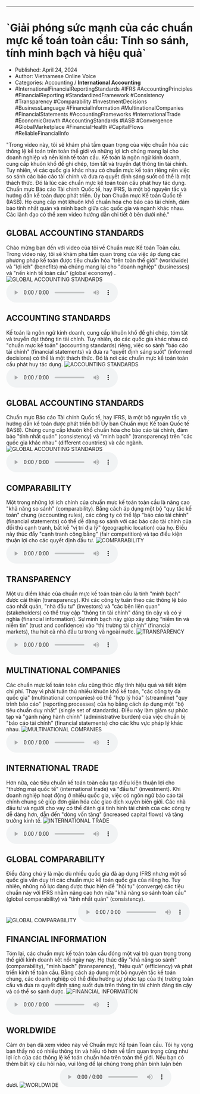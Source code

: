 
---

# \`Giải phóng sức mạnh của các chuẩn mực kế toán toàn cầu: Tính so sánh, tính minh bạch và hiệu quả\`

- Published: April 24, 2024
- Author: Vietnamese Online Voice
- Categories: Accounting / **International Accounting**
- #InternationalFinancialReportingStandards #IFRS #AccountingPrinciples #FinancialReporting #StandardizedFramework #Consistency #Transparency #Comparability #InvestmentDecisions #BusinessLanguage #FinancialInformation #MultinationalCompanies #FinancialStatements #AccountingFrameworks #InternationalTrade #EconomicGrowth #AccountingStandards #IASB #Convergence #GlobalMarketplace #FinancialHealth #CapitalFlows #ReliableFinancialInfo

"Trong video này, tôi sẽ khám phá tầm quan trọng của việc chuẩn hóa các thông lệ kế toán trên toàn thế giới và những lợi ích chúng mang lại cho doanh nghiệp và nền kinh tế toàn cầu. Kế toán là ngôn ngữ kinh doanh, cung cấp khuôn khổ để ghi chép, tóm tắt và truyền đạt thông tin tài chính. Tuy nhiên, vì các quốc gia khác nhau có chuẩn mực kế toán riêng nên việc so sánh các báo cáo tài chính và đưa ra quyết định sáng suốt có thể là một thách thức. Đó là lúc các chuẩn mực kế toán toàn cầu phát huy tác dụng. Chuẩn mực Báo cáo Tài chính Quốc tế, hay IFRS, là một bộ nguyên tắc và hướng dẫn kế toán được phát triển. Ủy ban Chuẩn mực Kế toán Quốc tế (IASB). Họ cung cấp một khuôn khổ chuẩn hóa cho báo cáo tài chính, đảm bảo tính nhất quán và minh bạch giữa các quốc gia và ngành khác nhau. Các lãnh đạo có thể xem video hướng dẫn chi tiết ở bên dưới nhé."


## GLOBAL ACCOUNTING STANDARDS

Chào mừng bạn đến với video của tôi về Chuẩn mực Kế toán Toàn cầu. Trong video này, tôi sẽ khám phá tầm quan trọng của việc áp dụng các phương pháp kế toán được tiêu chuẩn hóa "trên toàn thế giới" (worldwide) và "lợi ích" (benefits) mà chúng mang lại cho "doanh nghiệp" (businesses) và "nền kinh tế toàn cầu" (global economy) .
![GLOBAL ACCOUNTING STANDARDS](https://http-archiver-apis-production-80.schnworks.com/storage/images/transitions/2024-04-24/transition--46620188402-Montserrat-SemiBold-673AB7.jpg)
<audio controls>
    <source src="https://http-archiver-apis-production-80.schnworks.com/storage/audio/file-20711572131.mp3" type="audio/mpeg">
</audio>



## ACCOUNTING STANDARDS

Kế toán là ngôn ngữ kinh doanh, cung cấp khuôn khổ để ghi chép, tóm tắt và truyền đạt thông tin tài chính. Tuy nhiên, do các quốc gia khác nhau có "chuẩn mực kế toán" (accounting standards) riêng, việc so sánh "báo cáo tài chính" (financial statements) và đưa ra "quyết định sáng suốt" (informed decisions) có thể là một thách thức. Đó là nơi các chuẩn mực kế toán toàn cầu phát huy tác dụng.
![ACCOUNTING STANDARDS](https://http-archiver-apis-production-80.schnworks.com/storage/images/transitions/2024-04-24/transition--43530483501-Montserrat-Regular-673AB7.jpg)
<audio controls>
    <source src="https://http-archiver-apis-production-80.schnworks.com/storage/audio/file-8440974341.mp3" type="audio/mpeg">
</audio>



## GLOBAL ACCOUNTING STANDARDS

Chuẩn mực Báo cáo Tài chính Quốc tế, hay IFRS, là một bộ nguyên tắc và hướng dẫn kế toán được phát triển bởi Ủy ban Chuẩn mực Kế toán Quốc tế (IASB). Chúng cung cấp khuôn khổ chuẩn hóa cho báo cáo tài chính, đảm bảo "tính nhất quán" (consistency) và "minh bạch" (transparency) trên "các quốc gia khác nhau" (different countries) và các ngành.
![GLOBAL ACCOUNTING STANDARDS](https://http-archiver-apis-production-80.schnworks.com/storage/images/transitions/2024-04-24/transition--21853899987-Montserrat-Bold-004895.jpg)
<audio controls>
    <source src="https://http-archiver-apis-production-80.schnworks.com/storage/audio/file-3481332095.mp3" type="audio/mpeg">
</audio>



## COMPARABILITY

Một trong những lợi ích chính của chuẩn mực kế toán toàn cầu là nâng cao "khả năng so sánh" (comparability). Bằng cách áp dụng một bộ "quy tắc kế toán" chung (accounting rules), các công ty có thể lập "báo cáo tài chính" (financial statements) có thể dễ dàng so sánh với các báo cáo tài chính của đối thủ cạnh tranh, bất kể "vị trí địa lý" (geographic location) của họ. Điều này thúc đẩy "cạnh tranh công bằng" (fair competition) và tạo điều kiện thuận lợi cho các quyết định đầu tư.
![COMPARABILITY](https://http-archiver-apis-production-80.schnworks.com/storage/images/transitions/2024-04-24/transition--13388748716-Montserrat-Medium-512DA8.jpg)
<audio controls>
    <source src="https://http-archiver-apis-production-80.schnworks.com/storage/audio/file-9269859972.mp3" type="audio/mpeg">
</audio>



## TRANSPARENCY

Một ưu điểm khác của chuẩn mực kế toán toàn cầu là tính "minh bạch" được cải thiện (transparency). Khi các công ty tuân theo các thông lệ báo cáo nhất quán, "nhà đầu tư" (investors) và "các bên liên quan" (stakeholders) có thể truy cập "thông tin tài chính" đáng tin cậy và có ý nghĩa (financial information). Sự minh bạch này giúp xây dựng “niềm tin và niềm tin” (trust and confidence) vào “thị trường tài chính” (financial markets), thu hút cả nhà đầu tư trong và ngoài nước.
![TRANSPARENCY](https://http-archiver-apis-production-80.schnworks.com/storage/images/transitions/2024-04-24/transition-47866178880-Montserrat-Medium-4A148C.jpg)
<audio controls>
    <source src="https://http-archiver-apis-production-80.schnworks.com/storage/audio/file-414362975.mp3" type="audio/mpeg">
</audio>



## MULTINATIONAL COMPANIES

Các chuẩn mực kế toán toàn cầu cũng thúc đẩy tính hiệu quả và tiết kiệm chi phí. Thay vì phải tuân thủ nhiều khuôn khổ kế toán, "các công ty đa quốc gia" (multinational companies) có thể "hợp lý hóa" (streamline) "quy trình báo cáo" (reporting processes) của họ bằng cách áp dụng một "bộ tiêu chuẩn duy nhất" (single set of standards). Điều này làm giảm sự phức tạp và "gánh nặng hành chính" (administrative burden) của việc chuẩn bị "báo cáo tài chính" (financial statements) cho các khu vực pháp lý khác nhau.
![MULTINATIONAL COMPANIES](https://http-archiver-apis-production-80.schnworks.com/storage/images/transitions/2024-04-24/transition-2642454228-Montserrat-Bold-303F9F.jpg)
<audio controls>
    <source src="https://http-archiver-apis-production-80.schnworks.com/storage/audio/file-5095533857.mp3" type="audio/mpeg">
</audio>



## INTERNATIONAL TRADE

Hơn nữa, các tiêu chuẩn kế toán toàn cầu tạo điều kiện thuận lợi cho "thương mại quốc tế" (international trade) và "đầu tư" (investment). Khi doanh nghiệp hoạt động ở nhiều quốc gia, việc có ngôn ngữ báo cáo tài chính chung sẽ giúp đơn giản hóa các giao dịch xuyên biên giới. Các nhà đầu tư và người cho vay có thể đánh giá tình hình tài chính của các công ty dễ dàng hơn, dẫn đến "dòng vốn tăng" (increased capital flows) và tăng trưởng kinh tế.
![INTERNATIONAL TRADE](https://http-archiver-apis-production-80.schnworks.com/storage/images/transitions/2024-04-24/transition--2983743014-Montserrat-ExtraBold-880E4F.jpg)
<audio controls>
    <source src="https://http-archiver-apis-production-80.schnworks.com/storage/audio/file-13641823453.mp3" type="audio/mpeg">
</audio>



## GLOBAL COMPARABILITY

Điều đáng chú ý là mặc dù nhiều quốc gia đã áp dụng IFRS nhưng một số quốc gia vẫn duy trì các chuẩn mực kế toán quốc gia của riêng họ. Tuy nhiên, những nỗ lực đang được thực hiện để "hội tụ" (converge) các tiêu chuẩn này với IFRS nhằm nâng cao hơn nữa "khả năng so sánh toàn cầu" (global comparability) và "tính nhất quán" (consistency).
![GLOBAL COMPARABILITY](https://http-archiver-apis-production-80.schnworks.com/storage/images/transitions/2024-04-24/transition--21752446086-Montserrat-Thin-880E4F.jpg)
<audio controls>
    <source src="https://http-archiver-apis-production-80.schnworks.com/storage/audio/file-45944243.mp3" type="audio/mpeg">
</audio>



## FINANCIAL INFORMATION

Tóm lại, các chuẩn mực kế toán toàn cầu đóng một vai trò quan trọng trong thế giới kinh doanh kết nối ngày nay. Họ thúc đẩy "khả năng so sánh" (comparability), "minh bạch" (transparency), "hiệu quả" (efficiency) và phát triển kinh tế toàn cầu. Bằng cách áp dụng một bộ nguyên tắc kế toán chung, các doanh nghiệp có thể điều hướng sự phức tạp của thị trường toàn cầu và đưa ra quyết định sáng suốt dựa trên thông tin tài chính đáng tin cậy và có thể so sánh được.
![FINANCIAL INFORMATION](https://http-archiver-apis-production-80.schnworks.com/storage/images/transitions/2024-04-24/transition--2908781829-Montserrat-ExtraBold-673AB7.jpg)
<audio controls>
    <source src="https://http-archiver-apis-production-80.schnworks.com/storage/audio/file-10459843496.mp3" type="audio/mpeg">
</audio>



## WORLDWIDE

Cảm ơn bạn đã xem video này về Chuẩn mực Kế toán Toàn cầu. Tôi hy vọng bạn thấy nó có nhiều thông tin và hiểu rõ hơn về tầm quan trọng cũng như lợi ích của các thông lệ kế toán chuẩn hóa trên toàn thế giới. Nếu bạn có thêm bất kỳ câu hỏi nào, vui lòng để lại chúng trong phần bình luận bên dưới.
![WORLDWIDE](https://http-archiver-apis-production-80.schnworks.com/storage/images/transitions/2024-04-24/transition--1120524097-Montserrat-Medium-512DA8.jpg)
<audio controls>
    <source src="https://http-archiver-apis-production-80.schnworks.com/storage/audio/file-23989129457.mp3" type="audio/mpeg">
</audio>

